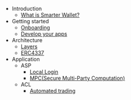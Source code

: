 * Introduction
    * [What is Smarter Wallet?](docs/introduction/what_is_smarter_wallet.md)
* Getting started
    * [Onboarding](docs/introduction/onborading.md)
    * [Develop your apps](docs/introduction/develop_your_apps.md)
* Architecture
    * [Layers](docs/introduction/layers.md)
    * [ERC4337](https://eips.ethereum.org/EIPS/eip-4337)
* Application
    * ASP
        * [Local Login](docs/application/asp/local_login.md)
        * [MPC(Secure Multi-Party Computation)](docs/application/asp/threshold_signature.md)
    * ACL
        * [Automated trading](docs/application/acl/auto_trading.md)